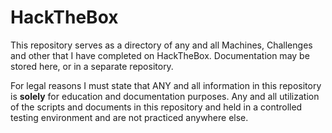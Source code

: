 <h1> HackTheBox </h1>

This repository serves as a directory of any and all Machines, Challenges and other that I have completed on HackTheBox. Documentation may be stored here, or in a separate repository.

For legal reasons I must state that ANY and all information in this repository is <b>solely</b> for education and documentation purposes. Any and all utilization of the scripts and documents in this repository and held in a controlled testing environment and are not practiced anywhere else.


